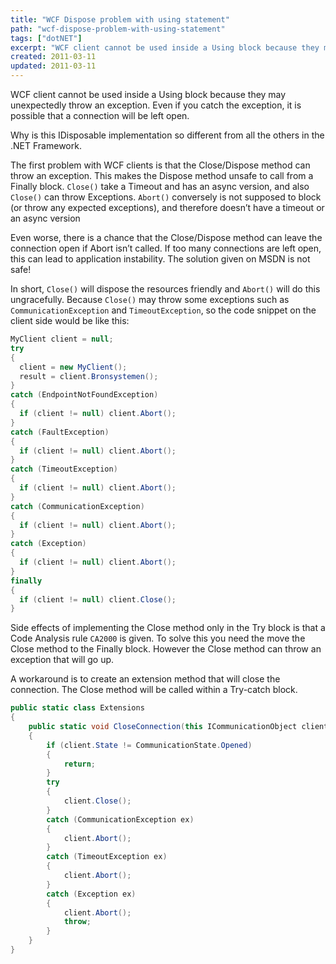 ```yaml
---
title: "WCF Dispose problem with using statement"
path: "wcf-dispose-problem-with-using-statement"
tags: ["dotNET"]
excerpt: "WCF client cannot be used inside a Using block because they may unexpectedly throw an exception. Even if you catch the exception, it is possible that a connection will be left open."
created: 2011-03-11
updated: 2011-03-11
---
```



WCF client cannot be used inside a Using block because they may unexpectedly throw an exception. Even if you catch the exception, it is possible that a connection will be left open.

Why is this IDisposable implementation so different from all the others in the .NET Framework.

The first problem with WCF clients is that the Close/Dispose method can throw an exception. This makes the Dispose method unsafe to call from a Finally block. `Close()` take a Timeout and has an async version, and also `Close()` can throw Exceptions. `Abort()` conversely is not supposed to block (or throw any expected exceptions), and therefore doesn’t have a timeout or an async version

Even worse, there is a chance that the Close/Dispose method can leave the connection open if Abort isn’t called. If too many connections are left open, this can lead to application instability. The solution given on MSDN is not safe!

In short, `Close()` will dispose the resources friendly and `Abort()` will do this ungracefully. Because `Close()` may throw some exceptions such as `CommunicationException` and `TimeoutException`, so the code snippet on the client side would be like this:

```csharp
MyClient client = null;
try
{
  client = new MyClient();
  result = client.Bronsystemen();
}
catch (EndpointNotFoundException)
{
  if (client != null) client.Abort();
}
catch (FaultException)
{
  if (client != null) client.Abort();
}
catch (TimeoutException)
{
  if (client != null) client.Abort();
}
catch (CommunicationException)
{
  if (client != null) client.Abort();
}
catch (Exception)
{
  if (client != null) client.Abort();
}
finally
{
  if (client != null) client.Close();
}
```

Side effects of implementing the Close method only in the Try block is that a Code Analysis rule `CA2000` is given. To solve this you need the move the Close method to the Finally block. However the Close method can throw an exception that will go up.

A workaround is to create an extension method that will close the connection. The Close method will be called within a Try-catch block.

```csharp
public static class Extensions
{
    public static void CloseConnection(this ICommunicationObject client)
    {
        if (client.State != CommunicationState.Opened)
        {
            return;
        }
        try
        {
            client.Close();
        }
        catch (CommunicationException ex)
        {
            client.Abort();
        }
        catch (TimeoutException ex)
        {
            client.Abort();
        }
        catch (Exception ex)
        {
            client.Abort();
            throw;
        }
    }
}
```